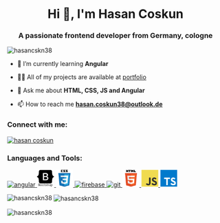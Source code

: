 <h1 align="center">Hi 👋, I'm Hasan Coskun</h1>
<h3 align="center">A passionate frontend developer from Germany, cologne</h3>

<p align="left"> <img src="https://komarev.com/ghpvc/?username=hasancskn38&label=Profile%20views&color=0e75b6&style=flat" alt="hasancskn38" /> </p>

- 🌱 I’m currently learning **Angular**

- 👨‍💻 All of my projects are available at [portfolio](https://hasan-coskun.com)

- 💬 Ask me about **HTML, CSS, JS and Angular**

- 📫 How to reach me **hasan.coskun38@outlook.de**

<h3 align="left">Connect with me:</h3>
<p align="left">
<a href="https://www.linkedin.com/in/hasan-coskun-386078230/" target="blank"><img align="center" src="https://raw.githubusercontent.com/rahuldkjain/github-profile-readme-generator/master/src/images/icons/Social/linked-in-alt.svg" alt="hasan coskun" height="30" width="40" /></a>
</p>

<h3 align="left">Languages and Tools:</h3>
<p align="left"> <a href="https://angular.io" target="_blank" rel="noreferrer"> <img src="https://angular.io/assets/images/logos/angular/angular.svg" alt="angular" width="40" height="40"/> </a> <a href="https://getbootstrap.com" target="_blank" rel="noreferrer"> <img src="https://raw.githubusercontent.com/devicons/devicon/master/icons/bootstrap/bootstrap-plain-wordmark.svg" alt="bootstrap" width="40" height="40"/> </a> <a href="https://www.w3schools.com/css/" target="_blank" rel="noreferrer"> <img src="https://raw.githubusercontent.com/devicons/devicon/master/icons/css3/css3-original-wordmark.svg" alt="css3" width="40" height="40"/> </a> <a href="https://firebase.google.com/" target="_blank" rel="noreferrer"> <img src="https://www.vectorlogo.zone/logos/firebase/firebase-icon.svg" alt="firebase" width="40" height="40"/> </a> <a href="https://git-scm.com/" target="_blank" rel="noreferrer"> <img src="https://www.vectorlogo.zone/logos/git-scm/git-scm-icon.svg" alt="git" width="40" height="40"/> </a> <a href="https://www.w3.org/html/" target="_blank" rel="noreferrer"> <img src="https://raw.githubusercontent.com/devicons/devicon/master/icons/html5/html5-original-wordmark.svg" alt="html5" width="40" height="40"/> </a> <a href="https://developer.mozilla.org/en-US/docs/Web/JavaScript" target="_blank" rel="noreferrer"> <img src="https://raw.githubusercontent.com/devicons/devicon/master/icons/javascript/javascript-original.svg" alt="javascript" width="40" height="40"/> </a> <a href="https://www.typescriptlang.org/" target="_blank" rel="noreferrer"> <img src="https://raw.githubusercontent.com/devicons/devicon/master/icons/typescript/typescript-original.svg" alt="typescript" width="40" height="40"/> </a> </p>

<p><img align="left" src="https://github-readme-stats.vercel.app/api/top-langs?username=hasancskn38&show_icons=true&locale=en&layout=compact" alt="hasancskn38" /></p>

<p>&nbsp;<img align="center" src="https://github-readme-stats.vercel.app/api?username=hasancskn38&show_icons=true&locale=en" alt="hasancskn38" /></p>

<p><img align="center" src="https://github-readme-streak-stats.herokuapp.com/?user=hasancskn38&" alt="hasancskn38" /></p>
